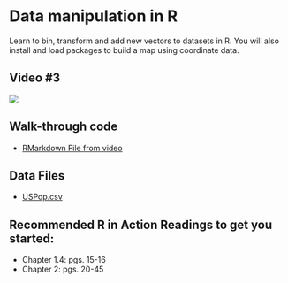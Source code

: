 # Data manipulation in R

Learn to bin, transform and add new vectors to datasets in R. You will also install and load packages to build a map using coordinate data.

## Video #3

[![](https://github.com/StevisonLab/R-Mini-Course/blob/main/mq3.jpeg)](https://youtu.be/A8vYpOiyAg8)

## Walk-through code

* [RMarkdown File from video]()

## Data Files

* [USPop.csv](https://github.com/StevisonLab/R-Mini-Course/blob/main/datafiles/USPop.csv)

## Recommended R in Action Readings to get you started:
* Chapter 1.4: pgs. 15-16
* Chapter 2: pgs. 20-45
